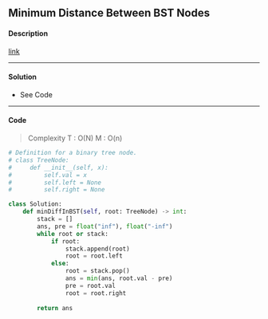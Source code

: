 ## Minimum Distance Between BST Nodes

#### Description

[link](https://leetcode.com/problems/n-ary-tree-postorder-traversal/)

---

#### Solution

- See Code

---

#### Code

> Complexity  T : O(N)   M : O(n)

```python
# Definition for a binary tree node.
# class TreeNode:
#     def __init__(self, x):
#         self.val = x
#         self.left = None
#         self.right = None

class Solution:
    def minDiffInBST(self, root: TreeNode) -> int:
        stack = []
        ans, pre = float("inf"), float("-inf")
        while root or stack:
            if root:
                stack.append(root)
                root = root.left
            else:
                root = stack.pop()
                ans = min(ans, root.val - pre)
                pre = root.val
                root = root.right
        
        return ans
```
